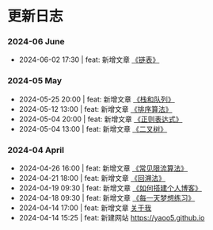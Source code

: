 # 更新日志

### 2024-06 June
- 2024-06-02 17:30 | feat: 新增文章 [《链表》](/leetcode/linked-list)

### 2024-05 May
- 2024-05-25 20:00 | feat: 新增文章 [《栈和队列》](/leetcode/stack_queue)
- 2024-05-12 13:00 | feat: 新增文章 [《排序算法》](/leetcode/sort)
- 2024-05-04 20:00 | feat: 新增文章 [《正则表达式》](/tech/regexp)
- 2024-05-04 13:00 | feat: 新增文章 [《二叉树》](/leetcode/binary-tree)

### 2024-04 April
- 2024-04-26 16:00 | feat: 新增文章 [《常见限流算法》](/tech/rate-limit)
- 2024-04-21 18:00 | feat: 新增文章 [《回溯法》](/leetcode/backtrack)
- 2024-04-19 09:30 | feat: 新增文章 [《如何搭建个人博客》](/tech/blog-vitepress-github)
- 2024-04-18 09:30 | feat: 新增文章 [《每一天梦想练习》](/life/reading/everyday-dream-exercise)
- 2024-04-14 17:00 | feat: 新增文章 [关于我](/about)
- 2024-04-14 15:25 | feat: 新建网站 https://yaoo5.github.io
